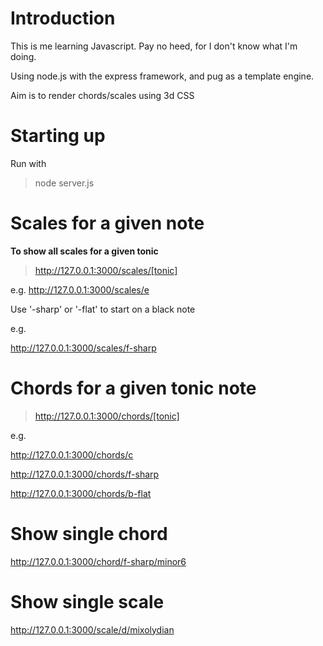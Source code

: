 Introduction
============

This is me learning Javascript. Pay no heed, for I don't know what I'm doing.

Using node.js with the express framework, and pug as a template engine.

Aim is to render chords/scales using 3d CSS

Starting up
===========

Run with

> node server.js

Scales for a given note
=======================

**To show all scales for a given tonic**

> http://127.0.0.1:3000/scales/[tonic]

e.g. http://127.0.0.1:3000/scales/e



Use '-sharp' or '-flat' to start on a black note

e.g. 

http://127.0.0.1:3000/scales/f-sharp

Chords for a given tonic note
=============================

> http://127.0.0.1:3000/chords/[tonic]

e.g.
>
http://127.0.0.1:3000/chords/c
>
http://127.0.0.1:3000/chords/f-sharp
>
http://127.0.0.1:3000/chords/b-flat

Show single chord
=================

>
http://127.0.0.1:3000/chord/f-sharp/minor6


Show single scale
=================
>
http://127.0.0.1:3000/scale/d/mixolydian

